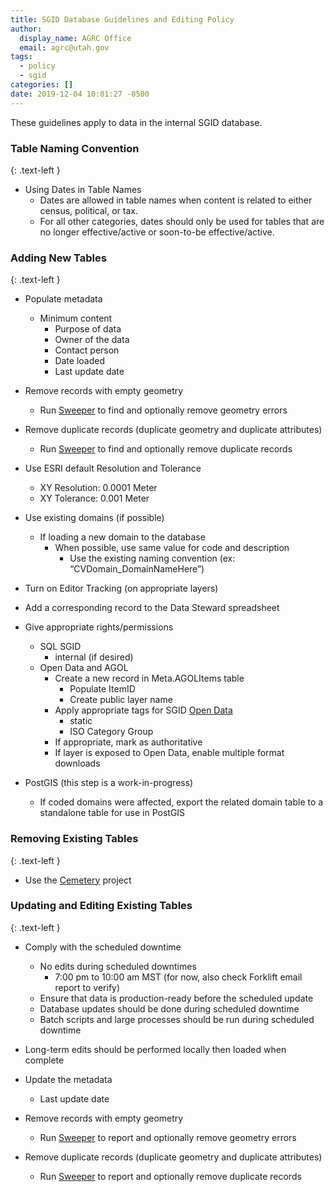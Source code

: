 ```yaml
---
title: SGID Database Guidelines and Editing Policy
author:
  display_name: AGRC Office
  email: agrc@utah.gov
tags:
  - policy
  - sgid
categories: []
date: 2019-12-04 10:01:27 -0500
---
```

<i class="fas fa-2x fa-fw fa-clipboard-list"></i> These guidelines apply to data in the internal SGID database.


### Table Naming Convention
{: .text-left }

- Using Dates in Table Names
  - Dates are allowed in table names when content is related to either census, political, or tax.
  - For all other categories, dates should only be used for tables that are no longer effective/active or soon-to-be effective/active.


### Adding New Tables
{: .text-left }

- Populate metadata
  - Minimum content
    - Purpose of data
    - Owner of the data
    - Contact person
    - Date loaded
    - Last update date

- Remove records with empty geometry
  - Run [Sweeper](https://github.com/agrc/sweeper) to find and optionally remove geometry errors

- Remove duplicate records (duplicate geometry and duplicate attributes)
  - Run [Sweeper](https://github.com/agrc/sweeper) to find and optionally remove duplicate records

- Use ESRI default Resolution and Tolerance
  - XY Resolution: 0.0001 Meter
  - XY Tolerance: 0.001 Meter

- Use existing domains (if possible)
  - If loading a new domain to the database
    - When possible, use same value for code and description
      - Use the existing naming convention (ex: “CVDomain_DomainNameHere”)  

- Turn on Editor Tracking (on appropriate layers)

- Add a corresponding record to the Data Steward spreadsheet

- Give appropriate rights/permissions
  - SQL SGID
    - internal (if desired)
  - Open Data and AGOL
    - Create a new record in Meta.AGOLItems table
      - Populate ItemID
      - Create public layer name
    - Apply appropriate tags for SGID [Open Data](https://opendata.gis.utah.gov/)
      - static
      - ISO Category Group
    - If appropriate, mark as authoritative
    - If layer is exposed to Open Data, enable multiple format downloads

- PostGIS (this step is a work-in-progress)
  - If coded domains were affected, export the related domain table to a standalone table for use in PostGIS  


### Removing Existing Tables
{: .text-left }
- Use the [Cemetery](https://github.com/agrc/cemetery) project


### Updating and Editing Existing Tables
{: .text-left }

- Comply with the scheduled downtime
  - No edits during scheduled downtimes
    - 7:00 pm to 10:00 am MST (for now, also check Forklift email report to verify)
  - Ensure that data is production-ready before the scheduled update  
  - Database updates should be done during scheduled downtime
  - Batch scripts and large processes should be run during scheduled downtime    

- Long-term edits should be performed locally then loaded when complete

- Update the metadata
  - Last update date

- Remove records with empty geometry
    - Run [Sweeper](https://github.com/agrc/sweeper) to report and optionally remove geometry errors

- Remove duplicate records (duplicate geometry and duplicate attributes)
    - Run [Sweeper](https://github.com/agrc/sweeper) to report and optionally remove duplicate records
